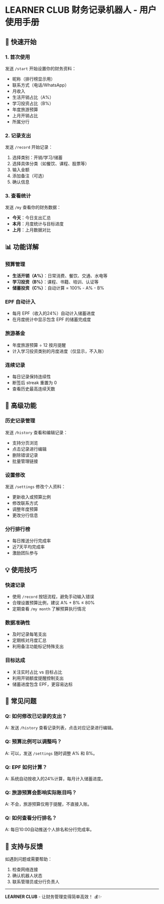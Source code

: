 # LEARNER CLUB 财务记录机器人 - 用户使用手册

## 🚀 快速开始

### 1. 首次使用
发送 `/start` 开始设置你的财务资料：
- 昵称（排行榜显示用）
- 联系方式（电话/WhatsApp）
- 月收入
- 生活开销占比（A%）
- 学习投资占比（B%）
- 年度旅游预算
- 上月开销占比
- 所属分行

### 2. 记录支出
发送 `/record` 开始记录：
1. 选择类别：开销/学习/储蓄
2. 选择具体分类（如餐饮、课程、股票等）
3. 输入金额
4. 添加备注（可选）
5. 确认信息

### 3. 查看统计
发送 `/my` 查看你的财务数据：
- **今天**：今日支出汇总
- **本月**：月度统计与目标进度
- **上月**：上月数据对比

## 📊 功能详解

### 预算管理
- **生活开销（A%）**：日常消费、餐饮、交通、水电等
- **学习投资（B%）**：课程、书籍、培训、认证等
- **储蓄投资（C%）**：自动计算 = 100% - A% - B%

### EPF 自动计入
- 每月 EPF（收入的24%）自动计入储蓄进度
- 在月度统计中显示包含 EPF 的储蓄完成度

### 旅游基金
- 年度旅游预算 ÷ 12 按月提醒
- 计入学习投资类别的月度进度（仅显示，不入账）

### 连续记录
- 每日记录保持连续性
- 断签后 streak 重置为 0
- 查看历史最高连续天数

## 🎯 高级功能

### 历史记录管理
发送 `/history` 查看和编辑记录：
- 支持分页浏览
- 点击记录进行编辑
- 删除错误记录
- 批量管理链接

### 设置修改
发送 `/settings` 修改个人资料：
- 更新收入或预算比例
- 修改联系方式
- 调整年度预算
- 更改分行信息

### 分行排行榜
- 每日推送分行完成率
- 近7天平均完成率
- 激励团队参与

## 💡 使用技巧

### 快速记录
- 使用 `/record` 按钮流程，避免手动输入错误
- 合理设置预算比例，建议 A% + B% ≤ 80%
- 定期查看 `/my month` 了解预算执行情况

### 数据准确性
- 及时记录每笔支出
- 定期核对月度汇总
- 利用备注功能标记特殊支出

### 目标达成
- 关注实时占比 vs 目标占比
- 利用开销额度提醒控制支出
- 储蓄进度包含 EPF，更容易达标

## 🔧 常见问题

### Q: 如何修改已记录的支出？
A: 发送 `/history` 查看记录列表，点击对应记录进行编辑。

### Q: 预算比例可以调整吗？
A: 可以，发送 `/settings` 随时调整 A% 和 B%。

### Q: EPF 如何计算？
A: 系统自动按收入的24%计算，每月计入储蓄进度。

### Q: 旅游预算会影响实际账目吗？
A: 不会，旅游预算仅用于提醒，不直接入账。

### Q: 如何查看分行排名？
A: 每日10:00自动推送个人排名和分行完成率。

## 📱 支持与反馈

如遇到问题或需要帮助：
1. 检查网络连接
2. 确认机器人状态
3. 联系管理员或分行负责人

---

**LEARNER CLUB** - 让财务管理变得简单高效！ 💰✨ 